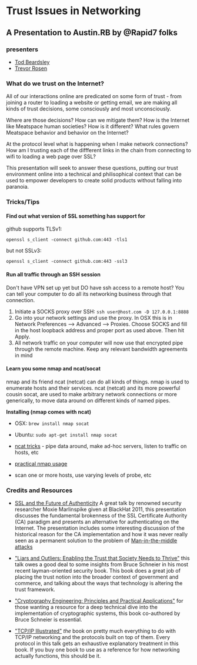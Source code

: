 # Trust Issues in Networking

## A Presentation to Austin.RB by @Rapid7 folks

### presenters
* [Tod Beardsley](https://twitter.com/todb)
* [Trevor Rosen](https://twitter.com/trevrosen)

### What do we trust on the Internet?
All of our interactions online are predicated on some form of trust -
from joining a router to loading a website or getting email, we
are making all kinds of trust decisions, some consciously and most
unconsciously.

Where are those decisions? How can we mitigate them? How is the Internet
like Meatspace human societies? How is it different? What rules govern
Meatspace behavior and behavior on the Internet?

At the protocol level what is happening when I make network connections?
How am I trusting each of the diffferent links in the chain from
connecting to wifi to loading a web page over SSL?

This presentation will seek to answer these questions, putting our trust
environment online into a technical and philisophical context that can
be used to empower developers to create solid products without falling
into paranoia.


### Tricks/Tips

#### Find out what version of SSL something has support for

github supports TLSv1:

```
openssl s_client -connect github.com:443 -tls1
```


but not SSLv3:

```
openssl s_client -connect github.com:443 -ssl3
```

#### Run all traffic through an SSH session

Don't have VPN set up yet but DO have ssh access to a remote host? You
can tell your computer to do all its networking business through that
connection.

1. Initiate a SOCKS proxy over SSH: ``` ssh user@host.com -D 127.0.0.1:8888 ```
2. Go into your network settings and use the proxy. In OSX this is in
   Network Preferences --> Advanced --> Proxies. Choose SOCKS and fill
   in the host loopback address and proper port as used above. Then hit
   Apply.
3. All network traffic on your computer will now use that encrypted pipe
   through the remote machine. Keep any relevant bandwidth agreements in
   mind

#### Learn you some nmap and ncat/socat

nmap and its friend ncat (netcat) can do all kinds of things. nmap is
used to enumerate hosts and their services. ncat (netcat) and its more
powerful cousin socat, are used to make arbitrary network connections or
more generically, to move data around on different kinds of named pipes.

**Installing (nmap comes with ncat)**

* OSX: ```brew install nmap socat```
* Ubuntu: ```sudo apt-get install nmap socat```


* [ncat tricks](http://nmap.org/ncat/guide/ncat-tricks.html) - pipe data
  around, make ad-hoc servers, listen to traffic on hosts, etc
* [practical nmap usage](http://www.tecmint.com/nmap-command-examples/)
- scan one or more hosts, use varying levels of probe, etc


### Credits and Resources
* [SSL and the Future of Authenticity](http://www.youtube.com/watch?v=Z7Wl2FW2TcA) A great talk by renowned security researcher Moxie Marlinspike given at BlackHat 2011, this presentation discusses the fundamental brokenness of the SSL Certificate Authority (CA) paradigm and presents an alternative for authenticating on the Internet. The presentation includes some interesting discussion of the historical reason for the CA implementation and how it was never really seen as a permanent solution to the problem of [Man-in-the-middle attacks](http://en.wikipedia.org/wiki/Man-in-the-middle_attack)

* ["Liars and Outliers: Enabling the Trust that Society Needs to Thrive"](http://www.amazon.com/Liars-Outliers-Enabling-Society-Thrive-ebook/dp/B006ORT3KG/]) this talk owes a good deal to some insights from Bruce Schneier in his most recent layman-oriented security book. This book does a great job of placing the trust notion into the broader context of government and commerce, and talking about the ways that technology is altering the trust framework.

* ["Cryptography Engineering: Principles and Practical Applications"](http://www.amazon.com/Cryptography-Engineering-Principles-Practical-Applications/dp/0470474246/) for those wanting a resource for a deep technical dive into the implementation of cryptographic systems, this book co-authored by Bruce Schneier is essential.

* ["TCP/IP Illustrated"](http://www.amazon.com/TCP-Illustrated-Volume-Addison-Wesley-Professional/dp/0321336313/) *the* book on pretty much everything to do with TCP/IP networking and the protocols built on top of them. Every protocol in this talk gets an exhaustive explanatory treatment in this book. If you buy one book to use as a reference for how networking actually functions, this should be it.




